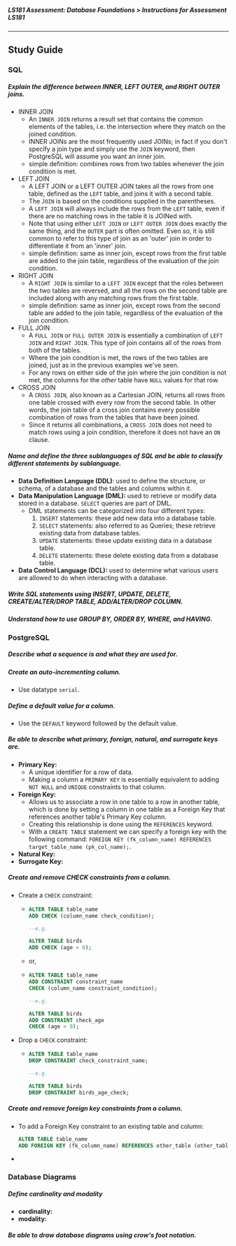 ##### LS181 Assessment: Database Foundations > Instructions for Assessment LS181

---

## Study Guide

### SQL

##### Explain the difference between INNER, LEFT OUTER, and RIGHT OUTER joins.

* INNER JOIN
  * An `INNER JOIN` returns a result set that contains the common elements of the tables, i.e. the intersection where they match on the joined condition. 
  * INNER JOINs are the most frequently used JOINs; in fact if you don't specify a join type and simply use the `JOIN` keyword, then PostgreSQL will assume you want an inner join.
  * simple definition: combines rows from two tables whenever the join condition is met.
* LEFT JOIN
  * A LEFT JOIN or a LEFT OUTER JOIN takes all the rows from one table, defined as the `LEFT` table, and joins it with a second table. 
  * The `JOIN` is based on the conditions supplied in the parentheses. 
  * A `LEFT JOIN` will always include the rows from the `LEFT` table, even if there are no matching rows in the table it is JOINed with.
  * Note that using either `LEFT JOIN` or `LEFT OUTER JOIN` does exactly the same thing, and the `OUTER` part is often omitted. Even so, it is still common to refer to this type of join as an 'outer' join in order to differentiate it from an 'inner' join.
  * simple definition: same as inner join, except rows from the first table are added to the join table, regardless of the evaluation of the join condition.
* RIGHT JOIN
  * A `RIGHT JOIN` is similar to a `LEFT JOIN` except that the roles between the two tables are reversed, and all the rows on the second table are included along with any matching rows from the first table.
  * simple definition: same as inner join, except rows from the second table are added to the join table, regardless of the evaluation of the join condition.
* FULL JOIN
  * A `FULL JOIN` or `FULL OUTER JOIN` is essentially a combination of `LEFT JOIN` and `RIGHT JOIN`. This type of join contains all of the rows from both of the tables. 
  * Where the join condition is met, the rows of the two tables are joined, just as in the previous examples we've seen.
  * For any rows on either side of the join where the join condition is not met, the columns for the _other_ table have `NULL` values for that row.
* CROSS JOIN
  * A `CROSS JOIN`, also known as a Cartesian JOIN, returns all rows from one table crossed with every row from the second table. In other words, the join table of a cross join contains every possible combination of rows from the tables that have been joined. 
  * Since it returns all combinations, a `CROSS JOIN` does not need to match rows using a join condition, therefore it does not have an `ON` clause.

##### Name and define the three sublanguages of SQL and be able to classify different statements by sublanguage.

* **Data Definition Language (DDL)**: used to define the structure, or schema, of a database and the tables and columns within it.
* **Data Manipulation Language (DML):** used to retrieve or modify data stored in a database. `SELECT` queries are part of DML.
  * DML statements can be categorized into four different types:
    1. `INSERT` statements: these add new data into a database table.
    2. `SELECT` statements: also referred to as Queries; these retrieve existing data from database tables.
    3. `UPDATE` statements: these update existing data in a database table.
    4. `DELETE` statements: these delete existing data from a database table.
* **Data Control Language (DCL):** used to determine what various users are allowed to do when interacting with a database.

##### Write SQL statements using INSERT, UPDATE, DELETE, CREATE/ALTER/DROP TABLE, ADD/ALTER/DROP COLUMN.

##### Understand how to use GROUP BY, ORDER BY, WHERE, and HAVING.

### PostgreSQL

##### Describe what a sequence is and what they are used for.

##### Create an auto-incrementing column.

* Use datatype `serial`.

##### Define a default value for a column.

* Use the `DEFAULT` keyword followed by the default value.

##### Be able to describe what primary, foreign, natural, and surrogate keys are.

* **Primary Key:** 
  * A unique identifier for a row of data. 
  * Making a column a `PRIMARY KEY` is essentially equivalent to adding `NOT NULL` and `UNIQUE` constraints to that column.
* **Foreign Key:**
  * Allows us to associate a row in one table to a row in another table, which is done by setting a column in one table as a Foreign Key that references another table's Primary Key column.
  * Creating this relationship is done using the `REFERENCES` keyword.
  * With a `CREATE TABLE` statement we can specify a foreign key with the following command: `FOREIGN KEY (fk_column_name) REFERENCES target_table_name (pk_col_name);`.
* **Natural Key:**
* **Surrogate Key:** 

##### Create and remove CHECK constraints from a column.

* Create a `CHECK` constraint:

  * ```sql
    ALTER TABLE table_name
    ADD CHECK (column_name check_condition);
    
    --e.g.
    
    ALTER TABLE birds
    ADD CHECK (age > 0);
    ```

  * or,

  * ```sql
    ALTER TABLE table_name
    ADD CONSTRAINT constraint_name
    CHECK (column_name constraint_condition);
    
    --e.g.
    
    ALTER TABLE birds
    ADD CONSTRAINT check_age
    CHECK (age > 0);
    ```

* Drop a  `CHECK` constraint:

  * ```sql
    ALTER TABLE table_name
    DROP CONSTRAINT check_constraint_name;
    
    --e.g.
    
    ALTER TABLE birds
    DROP CONSTRAINT birds_age_check;
    ```

##### Create and remove foreign key constraints from a column.

* To add a Foreign Key constraint to an existing table and column:

  ```sql
  ALTER TABLE table_name
  ADD FOREIGN KEY (fk_column_name) REFERENCES other_table (other_table_pk);
  ```

* 

### Database Diagrams

##### Define cardinality and modality

* **cardinality:**
* **modality:** 

##### Be able to draw database diagrams using crow's foot notation.